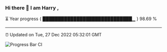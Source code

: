 ### Hi there 👋 I am Harry , 

⏳ Year progress { █████████████████████████████▁ } 98.69 %

---

⏰ Updated on Tue, 27 Dec 2022 05:32:01 GMT

![Progress Bar CI](https://github.com/duykhang68/duykhang68/workflows/Progress%20Bar%20CI/badge.svg)
